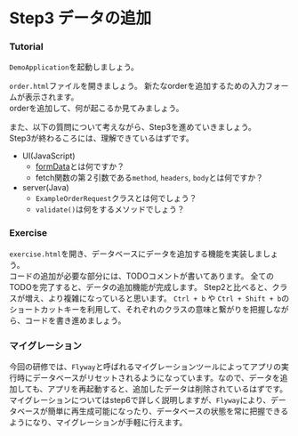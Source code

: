 # Step3 データの追加

### Tutorial

`DemoApplication`を起動しましょう。

`order.html`ファイルを開きましょう。
新たなorderを追加するための入力フォームが表示されます。  
orderを追加して、何が起こるか見てみましょう。

また、以下の質問について考えながら、Step3を進めていきましょう。  
Step3が終わるころには、理解できているはずです。

- UI(JavaScript)
  - [formData](https://magazine.techacademy.jp/magazine/21089)とは何ですか？
  - fetch関数の第２引数である`method`, `headers`, `body`とは何ですか？
- server(Java)
  - `ExampleOrderRequest`クラスとは何でしょう？
  - `validate()`は何をするメソッドでしょう？

### Exercise

`exercise.html`を開き、データベースにデータを追加する機能を実装しましょう。  
コードの追加が必要な部分には、TODOコメントが書いてあります。
全てのTODOを完了すると、データの追加機能が完成します。
Step2と比べると、クラスが増え、より複雑になっていると思います。
`Ctrl + b` や `Ctrl + Shift + b`のショートカットキーを利用して、それぞれのクラスの意味と繋がりを把握しながら、コードを書き進めましょう。

### マイグレーション

今回の研修では、`Flyway`と呼ばれるマイグレーションツールによってアプリの実行時にデータベースがリセットされるようになっています。なので、データを追加しても、アプリを再起動すると、追加したデータは削除されているはずです。
マイグレーションについてはstep6で詳しく説明しますが、`Flyway`により、データベースが簡単に再生成可能になったり、データベースの状態を常に把握できるようになり、マイグレーションが手軽に行えます。